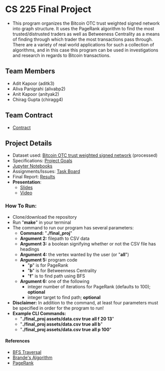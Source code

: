 # CS 225 Final Project
- This program organizes the Bitcoin OTC trust weighted signed network into graph structure. It uses the PageRank algorithm to find the most trusted/distrusted traders as well as Betweeness Centrality as a means of finding through which trader the most transactions pass through. There are a variety of real world applications for such a collection of algorithms, and in this case this program can be used in investigations and research in regards to Bitcoin transactions.

## Team Members

- Adit Kapoor (aditk3)
- Aliva Panigrahi (alivabp2)
- Anit Kapoor (anityak2)
- Chirag Gupta (chiragg4)  

## Team Contract

- [Contract](https://github-dev.cs.illinois.edu/cs225-fa20/chiragg4-anityak2-aditk3-alivabp2/blob/master/docs/Team%20Contract.pdf)

## Project Details
- Dataset used: [Bitcoin OTC trust weighted signed network](http://snap.stanford.edu/data/soc-sign-bitcoin-otc.html) (processed)
- Specifications: [Project Goals](https://github-dev.cs.illinois.edu/cs225-fa20/chiragg4-anityak2-aditk3-alivabp2/blob/master/docs/Project%20Goals.md)
- [Jupyter Notebooks](https://github-dev.cs.illinois.edu/cs225-fa20/chiragg4-anityak2-aditk3-alivabp2/blob/master/docs/225Project.png)
- Assignments/Issues: [Task Board](https://github-dev.cs.illinois.edu/cs225-fa20/chiragg4-anityak2-aditk3-alivabp2/projects/1)
- Final Report: [Results](https://github-dev.cs.illinois.edu/cs225-fa20/chiragg4-anityak2-aditk3-alivabp2/blob/master/docs/Results.md)
- **Presentation**:
  - [Slides](https://github-dev.cs.illinois.edu/cs225-fa20/chiragg4-anityak2-aditk3-alivabp2/blob/master/docs/Copy%20of%20Abstract%20Business%20Meeting%20by%20Slidesgo.pdf)
  - [Video](https://youtu.be/6MiRF7akfow)
### How To Run: ###
- Clone/download the repository
- Run "**make**" in your terminal
- The command to run our program has several parameters:
  - **Command:** "**./final_proj**"
  - **Argument 2:** filepath to CSV data
  - **Argument 3:** a boolean signifying whether or not the CSV file has headings
  - **Argument 4:** the vertex wanted by the user (or "**all**")
  - **Argument 5:** program code
    - "**p**" is for PageRank
    - "**b**" is for Betweenness Centrality
    - "**f**" is to find path using BFS
  - **Argument 6:** one of the following
    - integer number of iterations for PageRank (defaults to 100); **optional**
    - integer target to find path; **optional**
- **Disclaimer:** In addition to the command, at least four parameters must be specified in order for the program to run!
- **Example CLI Commands:** 
  - "**./final_proj assets/data.csv true all f 20 13**"
  - "**./final_proj assets/data.csv true all b**"
  - "**./final_proj assets/data.csv true all p 100**"
  
#### References ####
- [BFS Traversal](https://www.geeksforgeeks.org/breadth-first-search-or-bfs-for-a-graph/)
- [Brande's Algorithm](https://www.cl.cam.ac.uk/teaching/1617/MLRD/slides/slides13.pdf)
- [PageRank](https://www.ccs.neu.edu/home/daikeshi/notes/PageRank.pdf)
